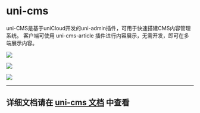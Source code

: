 # uni-cms

uni-CMS是基于uniCloud开发的uni-admin插件，可用于快速搭建CMS内容管理系统。
客户端可使用 uni-cms-article 插件进行内容展示，无需开发，即可在多端展示内容。

![](https://web-assets.dcloud.net.cn/unidoc/zh/202307142021556.png)

![](https://web-assets.dcloud.net.cn/unidoc/zh/202307142022418.png)

![](https://web-assets.dcloud.net.cn/unidoc/zh/202307171514956.png)

---

## 详细文档请在 [uni-cms 文档](https://uniapp.dcloud.net.cn/uniCloud/uni-cms.html) 中查看
